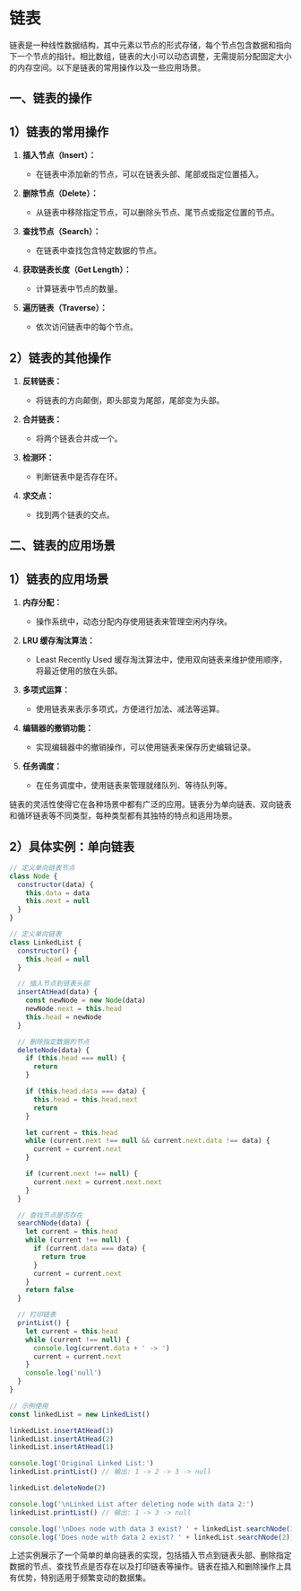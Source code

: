 # 链表

链表是一种线性数据结构，其中元素以节点的形式存储，每个节点包含数据和指向下一个节点的指针。相比数组，链表的大小可以动态调整，无需提前分配固定大小的内存空间。以下是链表的常用操作以及一些应用场景。

## 一、链表的操作

## 1）链表的常用操作

1. **插入节点（Insert）：**

   - 在链表中添加新的节点，可以在链表头部、尾部或指定位置插入。

2. **删除节点（Delete）：**

   - 从链表中移除指定节点，可以删除头节点、尾节点或指定位置的节点。

3. **查找节点（Search）：**

   - 在链表中查找包含特定数据的节点。

4. **获取链表长度（Get Length）：**

   - 计算链表中节点的数量。

5. **遍历链表（Traverse）：**
   - 依次访问链表中的每个节点。

## 2）链表的其他操作

1. **反转链表：**

   - 将链表的方向颠倒，即头部变为尾部，尾部变为头部。

2. **合并链表：**

   - 将两个链表合并成一个。

3. **检测环：**

   - 判断链表中是否存在环。

4. **求交点：**
   - 找到两个链表的交点。

## 二、链表的应用场景

## 1）链表的应用场景

1. **内存分配：**

   - 操作系统中，动态分配内存使用链表来管理空闲内存块。

2. **LRU 缓存淘汰算法：**

   - Least Recently Used 缓存淘汰算法中，使用双向链表来维护使用顺序，将最近使用的放在头部。

3. **多项式运算：**

   - 使用链表来表示多项式，方便进行加法、减法等运算。

4. **编辑器的撤销功能：**

   - 实现编辑器中的撤销操作，可以使用链表来保存历史编辑记录。

5. **任务调度：**
   - 在任务调度中，使用链表来管理就绪队列、等待队列等。

链表的灵活性使得它在各种场景中都有广泛的应用。链表分为单向链表、双向链表和循环链表等不同类型，每种类型都有其独特的特点和适用场景。

## 2）具体实例：单向链表

```javascript
// 定义单向链表节点
class Node {
  constructor(data) {
    this.data = data
    this.next = null
  }
}

// 定义单向链表
class LinkedList {
  constructor() {
    this.head = null
  }

  // 插入节点到链表头部
  insertAtHead(data) {
    const newNode = new Node(data)
    newNode.next = this.head
    this.head = newNode
  }

  // 删除指定数据的节点
  deleteNode(data) {
    if (this.head === null) {
      return
    }

    if (this.head.data === data) {
      this.head = this.head.next
      return
    }

    let current = this.head
    while (current.next !== null && current.next.data !== data) {
      current = current.next
    }

    if (current.next !== null) {
      current.next = current.next.next
    }
  }

  // 查找节点是否存在
  searchNode(data) {
    let current = this.head
    while (current !== null) {
      if (current.data === data) {
        return true
      }
      current = current.next
    }
    return false
  }

  // 打印链表
  printList() {
    let current = this.head
    while (current !== null) {
      console.log(current.data + ' -> ')
      current = current.next
    }
    console.log('null')
  }
}

// 示例使用
const linkedList = new LinkedList()

linkedList.insertAtHead(3)
linkedList.insertAtHead(2)
linkedList.insertAtHead(1)

console.log('Original Linked List:')
linkedList.printList() // 输出: 1 -> 2 -> 3 -> null

linkedList.deleteNode(2)

console.log('\nLinked List after deleting node with data 2:')
linkedList.printList() // 输出: 1 -> 3 -> null

console.log('\nDoes node with data 3 exist? ' + linkedList.searchNode(3)) // 输出: true
console.log('Does node with data 2 exist? ' + linkedList.searchNode(2)) // 输出: false
```

上述实例展示了一个简单的单向链表的实现，包括插入节点到链表头部、删除指定数据的节点、查找节点是否存在以及打印链表等操作。链表在插入和删除操作上具有优势，特别适用于频繁变动的数据集。
